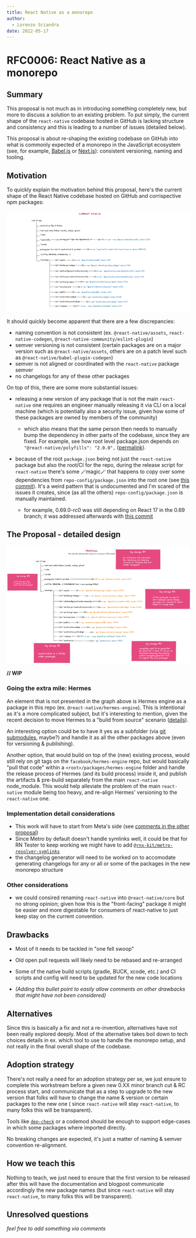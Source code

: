 ```yaml
---
title: React Native as a monorepo
author:
  - Lorenzo Sciandra
date: 2022-05-17
---
```


# RFC0006: React Native as a monorepo

## Summary

This proposal is not much as in introducing something completely new, but more to discuss a solution to an existing problem. To put simply, the current shape of the `react-native` codebase hosted in GitHub is lacking structure and consistency and this is leading to a number of issues (detailed below).

This proposal is about re-shaping the existing codebase on GitHub into what is commonly expected of a monorepo in the JavaScript ecosystem (see, for example, [Babel.js](https://github.com/babel/babel) or [Next.js](https://github.com/vercel/next.js)): consistent versioning, naming and tooling.

## Motivation

To quickly explain the motivation behind this proposal, here's the current shape of the React Native codebase hosted on GitHub and corrispective npm packages:

![current status of the react-native GitHub codebase](/proposals/assets/0006-current-status.png "Current Status")

It should quickly become apparent that there are a few discrepancies:

- naming convention is not consistent (ex. `@react-native/assets`, `react-native-codegen`, `@react-native-community/eslint-plugin`)
- semver versioning is not consistent (certain packages are on a major version such as `@react-native/assets`, others are on a patch level such as `@react-native/babel-plugin-codegen`)
- semver is not aligned or coordinated with the `react-native` package semver
- no changelogs for any of these other packages

On top of this, there are some more substantial issues:

- releasing a new version of any package that is not the main `react-native` one requires an engineer manually releasing it via CLI on a local machine (which is potentially also a security issue, given how some of these packages are owned by members of the community)

  - which also means that the same person then needs to manually bump the dependency in other parts of the codebase, since they are fixed. For example, see how root level package.json depends on `"@react-native/polyfills": "2.0.0",` ([permalink](https://github.com/facebook/react-native/blob/b331229b06dde31ff92091a163cfabb030082925/package.json#L108)).

- because of the root `package.json` being not just the `react-native` package but also the root/CI for the repo, during the release script for `react-native` there's some 🪄magic🪄 that happens to copy over some dependencies from `repo-config/package.json` into the root one (see [this commit](https://github.com/facebook/react-native/commit/6efb51777c620a95e457488fbc7df5c272b3c695#diff-7ae45ad102eab3b6d7e7896acd08c427a9b25b346470d7bc6507b6481575d519)). It's a weird pattern that is undocumented and I'm scared of the issues it creates, since (as all the others) `repo-config/package.json` is manually maintained.
  - for example, 0.69.0-rc0 was still depending on React 17 in the 0.69 branch; it was addressed afterwards with [this commit](https://github.com/facebook/react-native/commit/a862d9294bf22ba2304fe5d742010dc210a2ef5a)

## The Proposal - detailed design

![proposal for the react-native GitHub codebase](/proposals/assets/0006-proposal.png "Proposal")

**// WIP**

### Going the extra mile: Hermes

An element that is not presented in the graph above is Hermes engine as a package in this repo (ex. `@react-native/hermes-engine`). This is intentional as it's a more complicated subject, but it's interesting to mention, given the recent decision to move Hermes to a "build from source" scenario ([details](https://github.com/reactwg/react-native-new-architecture/discussions/4#discussioncomment-2382960)).

An interesting option could be to have it yes as a subfolder (via [git submodules](https://git-scm.com/book/en/v2/Git-Tools-Submodules), maybe?) and handle it as all the other packages above (even for versioning & publishing).

Another option, that would build on top of the (new) existing process, would still rely on git tags on the `facebook/hermes-engine` repo, but would basically "pull that code" within a `<root>/packages/hermes-engine` folder and handle the release process of Hermes (and its build process) inside it, and publish the artifacts & pre-build separately from the main `react-native` node_module. This would help alleviate the problem of the main `react-native` module being too heavy, and re-align Hermes' versioning to the `react-native` one.

### Implementation detail considerations

- This work will have to start from Meta's side (see [comments in the other proposal](https://github.com/react-native-community/discussions-and-proposals/pull/49/files#r255135557))
- Since Metro by default doesn't handle symlinks well, it could be that for RN Tester to keep working we might have to add [`@rnx-kit/metro-resolver-symlinks`](https://github.com/microsoft/rnx-kit/tree/main/packages/metro-resolver-symlinks)
- the changelog generator will need to be worked on to accomodate generating changelogs for any or all or some of the packages in the new monorepo structure

### Other considerations

- we could consired renaming `react-native` into `@react-native/core` but no strong opinion; given how this is the "front-facing" package it might be easier and more digestable for consumers of react-native to just keep stay on the current convention.

## Drawbacks

- Most of it needs to be tackled in "one fell swoop"
- Old open pull requests will likely need to be rebased and re-arranged
- Some of the native build scripts (gradle, BUCK, xcode, etc.) and CI scripts and config will need to be updated for the new code locations

- _(Adding this bullet point to easily allow comments on other drawbacks that might have not been considered)_

## Alternatives

Since this is basically a fix and not a re-invention, alternatives have not been really explored deeply. Most of the alternative takes boil down to tech choices details in ex. which tool to use to handle the monorepo setup, and not really in the final overall shape of the codebase.

## Adoption strategy

There's not really a need for an adoption strategy per se, we just ensure to complete this workstream before a given new 0.XX minor branch cut & RC process start, and communicate that as a step to upgrade to the new version that folks will have to change the name & version or certain packages to the new one ( since `react-native` will stay `react-native`, to many folks this will be transparent).

Tools like [`dep-check`](https://github.com/microsoft/rnx-kit/tree/main/packages/dep-check) or a codemod should be enough to support edge-cases in which some packages where imported directly.

No breaking changes are expected, it's just a matter of naming & semver convention re-alignment.

## How we teach this

Nothing to teach, we just need to ensure that the first version to be released after this will have the documentation and blogpost communicate accordingly the new package names (but since `react-native` will stay `react-native`, to many folks this will be transparent).

## Unresolved questions

_feel free to add something via comments_
